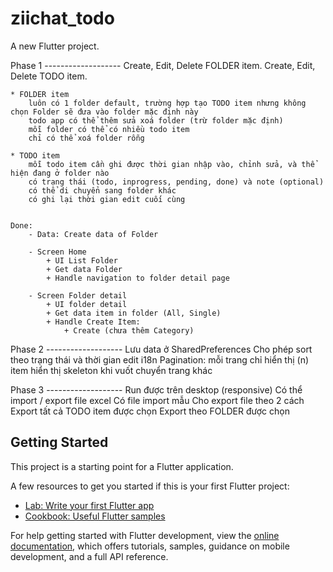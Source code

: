 # ziichat_todo

A new Flutter project.

Phase 1 -------------------
Create, Edit, Delete FOLDER item.
Create, Edit, Delete TODO item.

    * FOLDER item
        luôn có 1 folder default, trường hợp tạo TODO item nhưng không chọn Folder sẽ đưa vào folder mặc định này
        todo app có thể thêm sửa xoá folder (trừ folder mặc định)
        mỗi folder có thể có nhiều todo item
        chỉ có thể xoá folder rỗng

    * TODO item
        mỗi todo item cần ghi được thời gian nhập vào, chỉnh sửa, và thể hiện đang ở folder nào
        có trạng thái (todo, inprogress, pending, done) và note (optional)
        có thể di chuyển sang folder khác
        có ghi lại thời gian edit cuối cùng


    Done:
        - Data: Create data of Folder

        - Screen Home
            + UI List Folder
            + Get data Folder
            + Handle navigation to folder detail page

        - Screen Folder detail
            + UI folder detail
            + Get data item in folder (All, Single)
            + Handle Create Item:
                + Create (chưa thêm Category)

Phase 2 -------------------
Lưu data ở SharedPreferences
Cho phép sort theo trạng thái và thời gian edit
i18n
Pagination:
mỗi trang chỉ hiển thị (n) item
hiển thị skeleton khi vuốt chuyển trang khác

Phase 3 -------------------
Run được trên desktop (responsive)
Có thể import / export file excel
Có file import mẫu
Cho export file theo 2 cách
Export tất cả TODO item được chọn
Export theo FOLDER được chọn

## Getting Started

This project is a starting point for a Flutter application.

A few resources to get you started if this is your first Flutter project:

- [Lab: Write your first Flutter app](https://docs.flutter.dev/get-started/codelab)
- [Cookbook: Useful Flutter samples](https://docs.flutter.dev/cookbook)

For help getting started with Flutter development, view the
[online documentation](https://docs.flutter.dev/), which offers tutorials,
samples, guidance on mobile development, and a full API reference.
